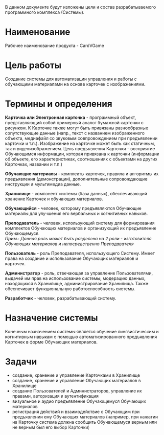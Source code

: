 В данном документе будут изложены цели и состав разрабатываемого программного комплекса (Системы).

# Наименование
Рабочее наименование продукта - CardVGame

# Цель работы
Создание системы для автоматизации управления и работы с обучающими материалами на основе карточек с изображениями.

# Термины и определения

**Карточка или Электронная карточка** - программный объект, представляющий собой примерный аналог бумажной карточки с рисунком. К Карточке также могут быть привязаны разнообразные сопутствующие данные (напр., текст с названием изображенного объекта, медиафайл со звуковым совпровождением при предъявлении карточки и т.п.). Изображение на карточке может быть как статичным, так и видеоизображением. Цель предъявления Карточки - восприятие Обучающимся информации, которая привязана к карточки (информации об объекте, его характеристиках, соотношениях с объектами на других Карточках, названии и т.п.) 

**Обучающие материалы** - комплекты карточек, правила и алгоритмы их предъявления (демонстрации), дополнительные сопровождающие инструкции и мультимедиа данные.

**Хранилище** - компонент системы (база данных), обеспечивающий хранение Карточек и обучающих материалов.

**Обучающийся** - человек, которому предъявляются Обучающие материалы для улучшения его вербальных и когнитивных навыков.

**Преподаватель** - человек, использующий систему для формирования комплектов Обучающих материалов и организующий их предъявление Обучающемуся.<br>  *Прим.: Данная роль может быть разделена на 2 роли - изготовителя Обучающих материалов и непосредственно Преподавателя*

**Пользователь** - роль Преподавателя, использующего Систему. Имеет права на создание и использование Обучающих материалов и карточек.

**Администратор** - роль, отвечающая за управление Пользователями, выдачей им прав на использование системы, модерацию данных, находящихся в Хранилище, администрирование Хранилища. Также обеспечивает функциональную работоспособность системы.

**Разработчик** - человек, разрабатывающий систему.

# Назначение системы
Конечным назначением системы является обучение лингвистическим и когнитивным навыкам с помощью автоматизированного предъявления Карточек в форме Обучающих материалов.

# Задачи
- создание, хранение и управление Карточками в Хранилище
- создание, хранение и управление Обучающих материалов в Хранилище
- создание Пользователей и Администраторов, управление их правами, авторизация и аутентификация
- визуальное и аудио предъявление Обучающемуся Обучающих материалов
- регистрация действий и взаимодействие с Обучающим при предъявлении ему Обучающих материалов (например, при нажатии на Карточку система должна сообщить Обучающемуся верным или не верным был его выбор Карточки)
  